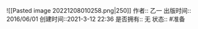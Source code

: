 ![[Pasted image 20221208010258.png|250]]
作者:: 乙一
出版时间:: 2016/06/01
创建时间::2021-3-12 22:36
是否拥有:: 无
状态:: #准备